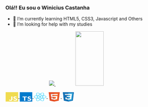 ### Olá!! Eu sou o Winicius Castanha


- 🌱 I’m currently learning HTML5, CSS3, Javascript and Others
- 🤔 I’m looking for help with my studies

<div align="center">
  <a href="https://github.com/winiicastanha">
  <img widht:"42%" height="170em" src="https://github-readme-stats.vercel.app/api?username=winiicastanha&show_icons=false&theme=tokyonight&include_all_commits=true&count_private=true"/>
  <img  width="42%" height="170em" src="https://github-readme-stats.vercel.app/api/top-langs/?username=winiicastanha&layout=compact&langs_count=7&theme=tokyonight"/>
</div>
  
  <div style="display: inline_block"><br>
    <img align="center" alt="Rafa-Js" height="30" width="40" src="https://raw.githubusercontent.com/devicons/devicon/master/icons/javascript/javascript-plain.svg">
    <img align="center" alt="Rafa-Ts" height="30" width="40" src="https://raw.githubusercontent.com/devicons/devicon/master/icons/typescript/typescript-plain.svg">
    <img align="center" alt="Rafa-React" height="30" width="40" src="https://raw.githubusercontent.com/devicons/devicon/master/icons/react/react-original.svg">
    <img align="center" alt="Rafa-HTML" height="30" width="40" src="https://raw.githubusercontent.com/devicons/devicon/master/icons/html5/html5-original.svg">
    <img align="center" alt="Rafa-CSS" height="30" width="40" src="https://raw.githubusercontent.com/devicons/devicon/master/icons/css3/css3-original.svg">
  </div>
